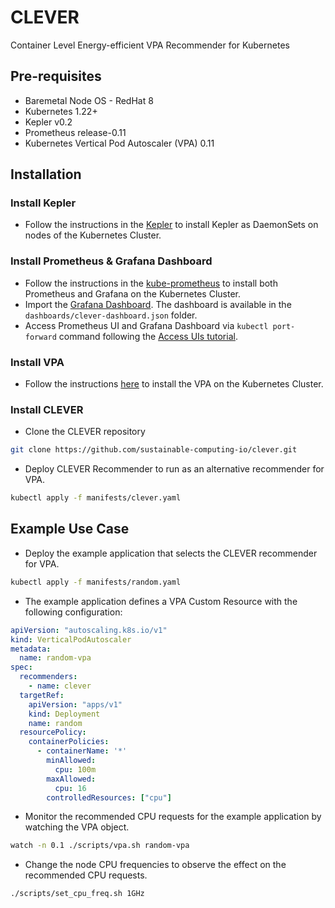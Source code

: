 # CLEVER
Container Level Energy-efficient VPA Recommender for Kubernetes

## Pre-requisites
- Baremetal Node OS - RedHat 8
- Kubernetes 1.22+
- Kepler v0.2
- Prometheus release-0.11
- Kubernetes Vertical Pod Autoscaler (VPA) 0.11

## Installation
### Install Kepler
- Follow the instructions in the [Kepler](https://github.com/sustainable-computing-io/kepler) to install Kepler as DaemonSets on nodes of the Kubernetes Cluster.

### Install Prometheus & Grafana Dashboard
- Follow the instructions in the [kube-prometheus](https://github.com/prometheus-operator/kube-prometheus) to install both Prometheus and Grafana on the Kubernetes Cluster.
- Import the [Grafana Dashboard](https://grafana.com/docs/grafana/v9.0/dashboards/export-import/). The dashboard is available in the `dashboards/clever-dashboard.json` folder.
- Access Prometheus UI and Grafana Dashboard via `kubectl port-forward` command following the [Access UIs tutorial](https://github.com/prometheus-operator/kube-prometheus/blob/main/docs/access-ui.md).

### Install VPA
- Follow the instructions [here](https://github.com/kubernetes/autoscaler/blob/master/vertical-pod-autoscaler/README.md) to install the VPA on the Kubernetes Cluster.

### Install CLEVER
- Clone the CLEVER repository
```bash
git clone https://github.com/sustainable-computing-io/clever.git
```

- Deploy CLEVER Recommender to run as an alternative recommender for VPA.
```bash
kubectl apply -f manifests/clever.yaml
```

## Example Use Case
- Deploy the example application that selects the CLEVER recommender for VPA.
```bash
kubectl apply -f manifests/random.yaml
```

- The example application defines a VPA Custom Resource with the following configuration:
```yaml
apiVersion: "autoscaling.k8s.io/v1"
kind: VerticalPodAutoscaler
metadata:
  name: random-vpa
spec:
  recommenders:
    - name: clever
  targetRef:
    apiVersion: "apps/v1"
    kind: Deployment
    name: random
  resourcePolicy:
    containerPolicies:
      - containerName: '*'
        minAllowed:
          cpu: 100m
        maxAllowed:
          cpu: 16
        controlledResources: ["cpu"]
```

- Monitor the recommended CPU requests for the example application by watching the VPA object.
```bash
watch -n 0.1 ./scripts/vpa.sh random-vpa
```

- Change the node CPU frequencies to observe the effect on the recommended CPU requests.
```bash
./scripts/set_cpu_freq.sh 1GHz
```
